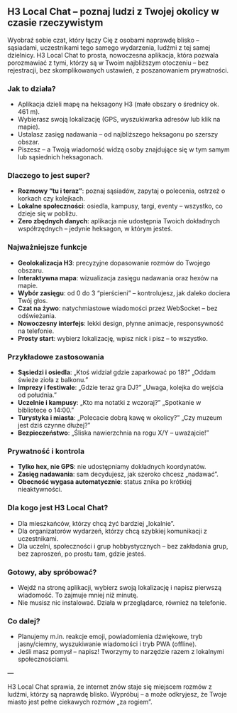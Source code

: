 ## H3 Local Chat – poznaj ludzi z Twojej okolicy w czasie rzeczywistym

Wyobraź sobie czat, który łączy Cię z osobami naprawdę blisko – sąsiadami, uczestnikami tego samego wydarzenia, ludźmi z tej samej dzielnicy. H3 Local Chat to prosta, nowoczesna aplikacja, która pozwala porozmawiać z tymi, którzy są w Twoim najbliższym otoczeniu – bez rejestracji, bez skomplikowanych ustawień, z poszanowaniem prywatności.

### Jak to działa?
- Aplikacja dzieli mapę na heksagony H3 (małe obszary o średnicy ok. 461 m).
- Wybierasz swoją lokalizację (GPS, wyszukiwarka adresów lub klik na mapie).
- Ustalasz zasięg nadawania – od najbliższego heksagonu po szerszy obszar.
- Piszesz – a Twoją wiadomość widzą osoby znajdujące się w tym samym lub sąsiednich heksagonach.

### Dlaczego to jest super?
- **Rozmowy “tu i teraz”**: poznaj sąsiadów, zapytaj o polecenia, ostrzeż o korkach czy kolejkach.
- **Lokalne społeczności**: osiedla, kampusy, targi, eventy – wszystko, co dzieje się w pobliżu.
- **Zero zbędnych danych**: aplikacja nie udostępnia Twoich dokładnych współrzędnych – jedynie heksagon, w którym jesteś.

### Najważniejsze funkcje
- **Geolokalizacja H3**: precyzyjne dopasowanie rozmów do Twojego obszaru.
- **Interaktywna mapa**: wizualizacja zasięgu nadawania oraz hexów na mapie.
- **Wybór zasięgu**: od 0 do 3 “pierścieni” – kontrolujesz, jak daleko dociera Twój głos.
- **Czat na żywo**: natychmiastowe wiadomości przez WebSocket – bez odświeżania.
- **Nowoczesny interfejs**: lekki design, płynne animacje, responsywność na telefonie.
- **Prosty start**: wybierz lokalizację, wpisz nick i pisz – to wszystko.

### Przykładowe zastosowania
- **Sąsiedzi i osiedla**: „Ktoś widział gdzie zaparkować po 18?” „Oddam świeże zioła z balkonu.”
- **Imprezy i festiwale**: „Gdzie teraz gra DJ?” „Uwaga, kolejka do wejścia od południa.”
- **Uczelnie i kampusy**: „Kto ma notatki z wczoraj?” „Spotkanie w bibliotece o 14:00.”
- **Turystyka i miasta**: „Polecacie dobrą kawę w okolicy?” „Czy muzeum jest dziś czynne dłużej?”
- **Bezpieczeństwo**: „Śliska nawierzchnia na rogu X/Y – uważajcie!”

### Prywatność i kontrola
- **Tylko hex, nie GPS**: nie udostępniamy dokładnych koordynatów.
- **Zasięg nadawania**: sam decydujesz, jak szeroko chcesz „nadawać”.
- **Obecność wygasa automatycznie**: status znika po krótkiej nieaktywności.

### Dla kogo jest H3 Local Chat?
- Dla mieszkańców, którzy chcą żyć bardziej „lokalnie”.
- Dla organizatorów wydarzeń, którzy chcą szybkiej komunikacji z uczestnikami.
- Dla uczelni, społeczności i grup hobbystycznych – bez zakładania grup, bez zaproszeń, po prostu tam, gdzie jesteś.

### Gotowy, aby spróbować?
- Wejdź na stronę aplikacji, wybierz swoją lokalizację i napisz pierwszą wiadomość. To zajmuje mniej niż minutę.
- Nie musisz nic instalować. Działa w przeglądarce, również na telefonie.

### Co dalej?
- Planujemy m.in. reakcje emoji, powiadomienia dźwiękowe, tryb jasny/ciemny, wyszukiwanie wiadomości i tryb PWA (offline).
- Jeśli masz pomysł – napisz! Tworzymy to narzędzie razem z lokalnymi społecznościami.

—

H3 Local Chat sprawia, że internet znów staje się miejscem rozmów z ludźmi, którzy są naprawdę blisko. Wypróbuj – a może odkryjesz, że Twoje miasto jest pełne ciekawych rozmów „za rogiem”.


